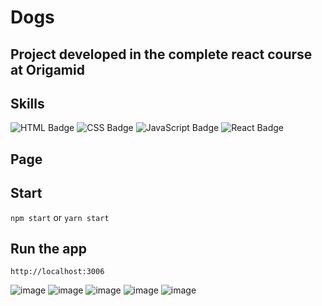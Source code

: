 # Dogs

## Project developed in the complete react course at Origamid

## Skills

![HTML Badge](https://img.shields.io/badge/HTML5-E34F26?style=for-the-badge&logo=html5&logoColor=white)
![CSS Badge](https://img.shields.io/badge/CSS3-1572B6?style=for-the-badge&logo=css3&logoColor=white)
![JavaScript Badge](https://img.shields.io/badge/JavaScript-F7DF1E?style=for-the-badge&logo=javascript&logoColor=black)
![React Badge](https://img.shields.io/badge/React-20232A?style=for-the-badge&logo=react&logoColor=61DAFB)

## Page

## Start 

`npm start` or `yarn start`

## Run the app

`http://localhost:3006`

![image](https://user-images.githubusercontent.com/65916297/134740725-180e0df4-3d67-479c-93b0-2458bb208206.png)
![image](https://user-images.githubusercontent.com/65916297/134740988-0214aa56-e008-4815-9612-d071ae6aef72.png)
![image](https://user-images.githubusercontent.com/65916297/134741045-1d4d0ea8-70ec-4e75-8363-5a531a4e614e.png)
![image](https://user-images.githubusercontent.com/65916297/134741148-b371780b-d77c-4009-8563-4d5a75c5a296.png)
![image](https://user-images.githubusercontent.com/65916297/134740766-01f031eb-f8b5-497e-9dd4-7dca24bf61a5.png)
